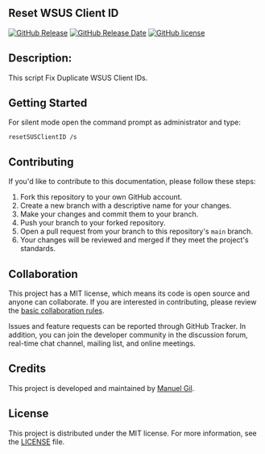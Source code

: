 ## Reset WSUS Client ID

[![GitHub Release](https://img.shields.io/github/v/release/wureset-tools/Reset-WSUS-Client-ID)](https://github.com/wureset-tools/Reset-WSUS-Client-ID/releases/tag/v1.0.2)
[![GitHub Release Date](https://img.shields.io/github/release-date/wureset-tools/Reset-WSUS-Client-ID)](https://github.com/wureset-tools/Reset-WSUS-Client-ID/releases/tag/v1.0.2)
[![GitHub license](https://img.shields.io/github/license/wureset-tools/Reset-WSUS-Client-ID)](./LICENSE)

## Description:

This script Fix Duplicate WSUS Client IDs.

## Getting Started

For silent mode open the command prompt as administrator and type:

```
resetSUSClientID /s
```

## Contributing

If you'd like to contribute to this documentation, please follow these steps:

1. Fork this repository to your own GitHub account.
2. Create a new branch with a descriptive name for your changes.
3. Make your changes and commit them to your branch.
4. Push your branch to your forked repository.
5. Open a pull request from your branch to this repository's `main` branch.
6. Your changes will be reviewed and merged if they meet the project's standards.

## Collaboration

This project has a MIT license, which means its code is open source and anyone can collaborate. If you are interested in contributing, please review the [basic collaboration rules](CODE_OF_CONDUCT.md).

Issues and feature requests can be reported through GitHub Tracker. In addition, you can join the developer community in the discussion forum, real-time chat channel, mailing list, and online meetings.

## Credits

This project is developed and maintained by [Manuel Gil](https://github.com/ManuelGil).

## License

This project is distributed under the MIT license. For more information, see the [LICENSE](LICENSE.md) file.
